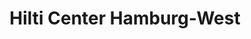 ---
title: "Hilti Center Hamburg-West"
url: /hamburg/hilti-center-hamburg-west/
shop: Eisenwaren
---